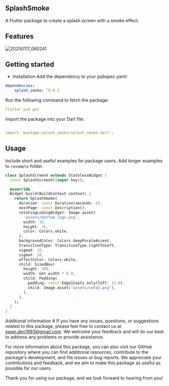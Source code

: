 
## SplashSmoke

A Flutter package to create a splash screen with a smoke effect.

## Features

![20250117_060241](https://github.com/user-attachments/assets/6647ce3c-09f4-453d-aa84-9f54a37cc2bf)


## Getting started

- Installation
  Add the dependency to your pubspec.yaml:

```yaml
dependencies:
    splash_smoke: ^0.0.1
```

Run the following command to fetch the package:

```yaml
flutter pub get
```

Import the package into your Dart file:

```yaml

import 'package:splash_smoke/splash_smoke.dart';

```

## Usage
 Include short and useful examples for package users. Add longer examples
to `/example` folder.

```dart
class SplashScreenV extends StatelessWidget {
  const SplashScreenV({super.key});

  @override
  Widget build(BuildContext context) {
    return SplashSmoke(
      duration: const Duration(seconds: 6),
      nextPage: const Description(),
      rotatingLodingWidget: Image.asset(
        'assets/bottom_logo.png',
        width: 35,
        height: 35,
        color: Colors.white,
      ),
      backgroundColor: Colors.deepPurpleAccent,
      transitionType: TransitionType.rightToLeft,
      sigmaX: 10,
      sigmaY: 10,
      effectColor: Colors.white,
      child: SizedBox(
        height: 200,
        width: Get.width * 0.9,
        child: Padding(
          padding: const EdgeInsets.only(left: 15.0),
          child: Image.asset("assets/vote2.png"),
        ),
      ),
    );
  }
}
```

Additional information #
If you have any issues, questions, or suggestions related to this package, please feel free to contact us at swan.dev1993@gmail.com. We welcome your feedback and will do our best to address any problems or provide assistance.

For more information about this package, you can also visit our GitHub repository where you can find additional resources, contribute to the package's development, and file issues or bug reports. We appreciate your contributions and feedback, and we aim to make this package as useful as possible for our users.

Thank you for using our package, and we look forward to hearing from you!
